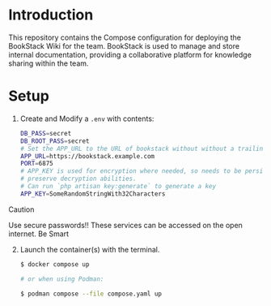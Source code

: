 # Introduction
This repository contains the Compose configuration for deploying the BookStack Wiki for the team. BookStack is used to manage and store internal documentation, providing a collaborative platform for knowledge sharing within the team.

# Setup

1.  Create and Modify a `.env` with contents:

    ```bash
    DB_PASS=secret
    DB_ROOT_PASS=secret
    # Set the APP_URL to the URL of bookstack without without a trailing slash APP_URL=https://example.com
    APP_URL=https://bookstack.example.com
    PORT=6875
    # APP_KEY is used for encryption where needed, so needs to be persisted to
    # preserve decryption abilities.
    # Can run `php artisan key:generate` to generate a key
    APP_KEY=SomeRandomStringWith32Characters
    ```

> [!CAUTION]
> Use secure passwords!! These services can be accessed on the open internet. Be Smart

2. Launch the container(s) with the terminal.

    ```bash
    $ docker compose up

    # or when using Podman:

    $ podman compose --file compose.yaml up 
    ```